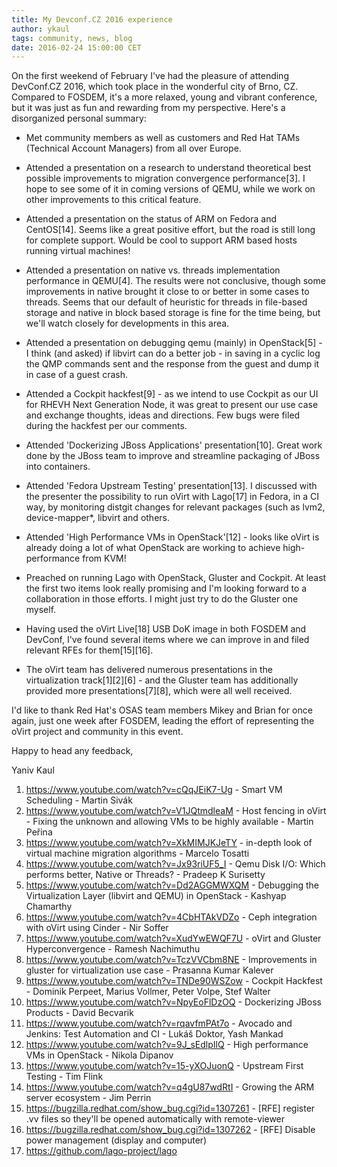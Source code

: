 ```yaml
---
title: My Devconf.CZ 2016 experience
author: ykaul
tags: community, news, blog
date: 2016-02-24 15:00:00 CET
---
```


On the first weekend of February I've had the pleasure of attending DevConf.CZ 2016, which took place in the wonderful city of Brno, CZ.
Compared to FOSDEM, it's a more relaxed, young and vibrant conference, but it was just as fun and rewarding from my perspective.
Here's a disorganized personal summary:

- Met community members as well as customers and Red Hat TAMs (Technical Account Managers) from all over Europe.
- Attended a presentation on a research to understand theoretical best possible improvements to migration convergence performance[3]. I hope to see some of it in coming versions of QEMU, while we work on other improvements to this critical feature.
- Attended a presentation on the status of ARM on Fedora and CentOS[14]. Seems like a great positive effort, but the road is still long for complete support. Would be cool to support ARM based hosts running virtual machines!
- Attended a presentation on native vs. threads implementation performance in QEMU[4]. The results were not conclusive, though some improvements in native brought it close to or better in some cases to threads. Seems that our default of heuristic for threads in file-based storage and native in block based storage is fine for the time being, but we'll watch closely for developments in this area.
- Attended a presentation on debugging qemu (mainly) in OpenStack[5] - I think (and asked) if libvirt can do a better job - in saving in a cyclic log the QMP commands sent and the response from the guest and dump it in case of a guest crash.
- Attended a Cockpit hackfest[9] - as we intend to use Cockpit as our UI for RHEVH Next Generation Node, it was great to present our use case and exchange thoughts, ideas and directions. Few bugs were filed during the hackfest per our comments.
- Attended 'Dockerizing JBoss Applications' presentation[10]. Great work done by the JBoss team to improve and streamline packaging of JBoss into containers.
- Attended 'Fedora Upstream Testing' presentation[13]. I discussed with the presenter the possibility to run oVirt with Lago[17] in Fedora, in a CI way, by monitoring distgit changes for relevant packages (such as lvm2, device-mapper*, libvirt and others.
- Attended 'High Performance VMs in OpenStack'[12] - looks like oVirt is already doing a lot of what OpenStack are working to achieve high-performance from KVM!
- Preached on running Lago with OpenStack, Gluster and Cockpit. At least the first two items look really promising and I'm looking forward to a collaboration in those efforts. I might just try to do the Gluster one myself.
- Having used the oVirt Live[18] USB DoK image in both FOSDEM and DevConf, I've found several items where we can improve in and filed relevant RFEs for them[15][16].

- The oVirt team has delivered numerous presentations in the virtualization track[1][2][6] - and the Gluster team has additionally provided more presentations[7][8], which were all well received.

I'd like to thank Red Hat's OSAS team members Mikey and Brian for once again, just one week after FOSDEM, leading the effort of representing the oVirt project and community in this event.

Happy to head any feedback,

Yaniv Kaul

1. https://www.youtube.com/watch?v=cQqJEiK7-Ug - Smart VM Scheduling - Martin Sivák
2. https://www.youtube.com/watch?v=V1JQtmdleaM - Host fencing in oVirt - Fixing the unknown and allowing VMs to be highly available - Martin Peřina
3. https://www.youtube.com/watch?v=XkMIMJKJeTY - in-depth look of virtual machine migration algorithms - Marcelo Tosatti
4. https://www.youtube.com/watch?v=Jx93riUF5_I - Qemu Disk I/O: Which performs better, Native or Threads? - Pradeep K Surisetty
5. https://www.youtube.com/watch?v=Dd2AGGMWXQM - Debugging the Virtualization Layer (libvirt and QEMU) in OpenStack - Kashyap Chamarthy
6. https://www.youtube.com/watch?v=4CbHTAkVDZo - Ceph integration with oVirt using Cinder - Nir Soffer
7. https://www.youtube.com/watch?v=XudYwEWQF7U - oVirt and Gluster Hyperconvergence - Ramesh Nachimuthu
8. https://www.youtube.com/watch?v=TczVVCbm8NE - Improvements in gluster for virtualization use case - Prasanna Kumar Kalever
9. https://www.youtube.com/watch?v=TNDe90WSZow - Cockpit Hackfest - Dominik Perpeet, Marius Vollmer, Peter Volpe, Stef Walter
10. https://www.youtube.com/watch?v=NpyEoFlDzOQ - Dockerizing JBoss Products - David Becvarik
11. https://www.youtube.com/watch?v=rqavfmPAt7o - Avocado and Jenkins: Test Automation and CI - Lukáš Doktor, Yash Mankad
12. https://www.youtube.com/watch?v=9J_sEdlpIlQ - High performance VMs in OpenStack - Nikola Dipanov
13. https://www.youtube.com/watch?v=15-yXOJuonQ - Upstream First Testing - Tim Flink
14. https://www.youtube.com/watch?v=q4gU87wdRtI - Growing the ARM server ecosystem - Jim Perrin
15. https://bugzilla.redhat.com/show_bug.cgi?id=1307261 - [RFE] register .vv files so they'll be opened automatically with remote-viewer
16. https://bugzilla.redhat.com/show_bug.cgi?id=1307262 - [RFE] Disable power management (display and computer)
17. https://github.com/lago-project/lago
